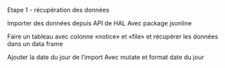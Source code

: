 Etape 1 - récupération des données 

Importer des données depuis API de HAL
Avec package jsonline

Faire un tableau avec colonne «notice» et «file» et récupérer les données 
dans un data frame 

Ajouter la date du jour de l’import
Avec mutate et format date du jour 

